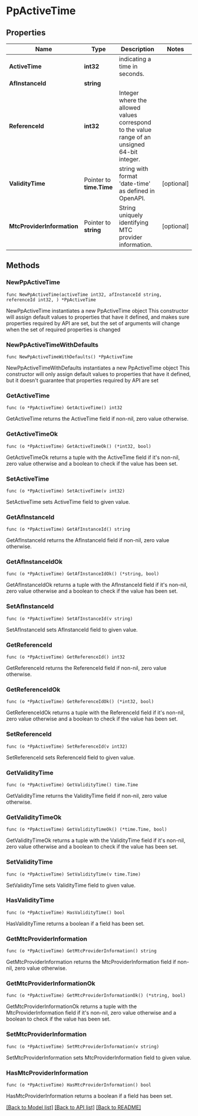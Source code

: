 # PpActiveTime

## Properties

Name | Type | Description | Notes
------------ | ------------- | ------------- | -------------
**ActiveTime** | **int32** | indicating a time in seconds. | 
**AfInstanceId** | **string** |  | 
**ReferenceId** | **int32** | Integer where the allowed values correspond to the value range of an unsigned 64-bit integer.  | 
**ValidityTime** | Pointer to **time.Time** | string with format &#39;date-time&#39; as defined in OpenAPI. | [optional] 
**MtcProviderInformation** | Pointer to **string** | String uniquely identifying MTC provider information. | [optional] 

## Methods

### NewPpActiveTime

`func NewPpActiveTime(activeTime int32, afInstanceId string, referenceId int32, ) *PpActiveTime`

NewPpActiveTime instantiates a new PpActiveTime object
This constructor will assign default values to properties that have it defined,
and makes sure properties required by API are set, but the set of arguments
will change when the set of required properties is changed

### NewPpActiveTimeWithDefaults

`func NewPpActiveTimeWithDefaults() *PpActiveTime`

NewPpActiveTimeWithDefaults instantiates a new PpActiveTime object
This constructor will only assign default values to properties that have it defined,
but it doesn't guarantee that properties required by API are set

### GetActiveTime

`func (o *PpActiveTime) GetActiveTime() int32`

GetActiveTime returns the ActiveTime field if non-nil, zero value otherwise.

### GetActiveTimeOk

`func (o *PpActiveTime) GetActiveTimeOk() (*int32, bool)`

GetActiveTimeOk returns a tuple with the ActiveTime field if it's non-nil, zero value otherwise
and a boolean to check if the value has been set.

### SetActiveTime

`func (o *PpActiveTime) SetActiveTime(v int32)`

SetActiveTime sets ActiveTime field to given value.


### GetAfInstanceId

`func (o *PpActiveTime) GetAfInstanceId() string`

GetAfInstanceId returns the AfInstanceId field if non-nil, zero value otherwise.

### GetAfInstanceIdOk

`func (o *PpActiveTime) GetAfInstanceIdOk() (*string, bool)`

GetAfInstanceIdOk returns a tuple with the AfInstanceId field if it's non-nil, zero value otherwise
and a boolean to check if the value has been set.

### SetAfInstanceId

`func (o *PpActiveTime) SetAfInstanceId(v string)`

SetAfInstanceId sets AfInstanceId field to given value.


### GetReferenceId

`func (o *PpActiveTime) GetReferenceId() int32`

GetReferenceId returns the ReferenceId field if non-nil, zero value otherwise.

### GetReferenceIdOk

`func (o *PpActiveTime) GetReferenceIdOk() (*int32, bool)`

GetReferenceIdOk returns a tuple with the ReferenceId field if it's non-nil, zero value otherwise
and a boolean to check if the value has been set.

### SetReferenceId

`func (o *PpActiveTime) SetReferenceId(v int32)`

SetReferenceId sets ReferenceId field to given value.


### GetValidityTime

`func (o *PpActiveTime) GetValidityTime() time.Time`

GetValidityTime returns the ValidityTime field if non-nil, zero value otherwise.

### GetValidityTimeOk

`func (o *PpActiveTime) GetValidityTimeOk() (*time.Time, bool)`

GetValidityTimeOk returns a tuple with the ValidityTime field if it's non-nil, zero value otherwise
and a boolean to check if the value has been set.

### SetValidityTime

`func (o *PpActiveTime) SetValidityTime(v time.Time)`

SetValidityTime sets ValidityTime field to given value.

### HasValidityTime

`func (o *PpActiveTime) HasValidityTime() bool`

HasValidityTime returns a boolean if a field has been set.

### GetMtcProviderInformation

`func (o *PpActiveTime) GetMtcProviderInformation() string`

GetMtcProviderInformation returns the MtcProviderInformation field if non-nil, zero value otherwise.

### GetMtcProviderInformationOk

`func (o *PpActiveTime) GetMtcProviderInformationOk() (*string, bool)`

GetMtcProviderInformationOk returns a tuple with the MtcProviderInformation field if it's non-nil, zero value otherwise
and a boolean to check if the value has been set.

### SetMtcProviderInformation

`func (o *PpActiveTime) SetMtcProviderInformation(v string)`

SetMtcProviderInformation sets MtcProviderInformation field to given value.

### HasMtcProviderInformation

`func (o *PpActiveTime) HasMtcProviderInformation() bool`

HasMtcProviderInformation returns a boolean if a field has been set.


[[Back to Model list]](../README.md#documentation-for-models) [[Back to API list]](../README.md#documentation-for-api-endpoints) [[Back to README]](../README.md)


